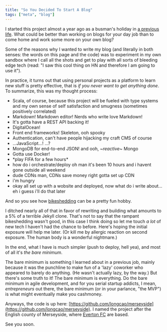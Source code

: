```yaml
---
title: "So You Decided To Start A Blog"
tags: ["meta", "blog"]
---
```


I started this project almost a year ago as a busman's holiday in [a previous life](http://tech.kinja.com/). What could be better than working on blogs for your day job than to come home and work some more on your own blog?

Some of the reasons why I wanted to write my blog (and literally in both senses: the words on this page and the code) was to experiment in my own sandbox where I call all the shots and get to play with all sorts of bleeding edge tech (read: "I saw this cool thing on HN and therefore I am going to use it").

In practice, it turns out that using personal projects as a platform to learn new stuff is pretty effective, that is _if you never want to get anything done_. To summarize, this was my thought process:

* Scala, of course, because this project will be fueled with type systems and my own sense of self satisfaction and smugness (sometimes positively correlated)
* Markdown! Markdown editor! Nerds who write love Markdown!
* It's gotta have a REST API backing it!
* DigitalOcean!
* Front end frameworks! Skeleton, ooh spooky
* Authentication, can't have people hijacking my craft CMS of course
* ...JavaScript...! ...?
* MongoDB for end-to-end JSON! and ooh, _~reactive~_ Mongo
* Gotta use Docker!
* \*play FIFA for a few hours\*
* how do i orchestrate/deploy oh man it's been 10 hours and i havent gone outside all weekend
* dude CDNs man, CDNs save money right gotta set up CDN
* i'm hungry
* okay all set up with a wobsite and deployed, now what do i write about... eh i guess i'll do that later

And so you see how [bikeshedding](http://en.wiktionary.org/wiki/bikeshedding) can be a pretty fun hobby.

I ditched nearly all of that in favor of rewriting and building what amounts to a 5% of a terrible Jekyll clone. That's not to say that the rampant bikeshedding wasn't good, in this case I think doing so let me touch _a lot_ of new tech I haven't had the chance to before. Here's hoping the initial exposure will help me later. (Or kill me by allergic reaction on second exposure. The human body is a wonderful nightmare.)

In the end, what I have is much simpler (push to deploy, hell yea), and most of all it's _the bare minimum_.

The bare minimum is something I learned about in a previous job, mainly because it was the punchline to make fun of a 'lazy' coworker who appeared to barely do anything. (He wasn't actually lazy, by the way.) But there's some truth to it! The bare minimum is everything. Do the bare minimum in agile development, and for you serial startup addicts, I mean, _entrepreneurs_ out there, the bare minimum (or in your parlance, "the MVP") is what might eventually make you cashmoney.

Anyways, the code is up here: [https://github.com/longcao/merseyside](https://github.com/longcao/merseyside). I named the project after the English county of Merseyside, where [Everton FC](http://www.evertonfc.com/) are based.

See you soon.